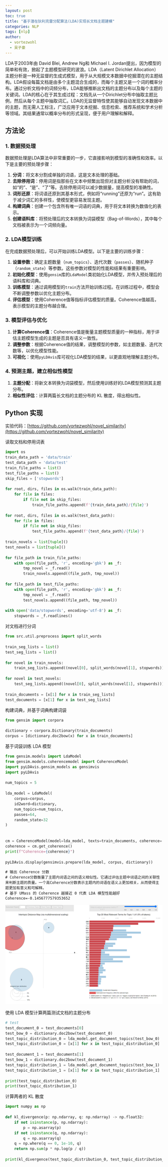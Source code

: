 ```yaml
---
layout: post
toc: true
title: "基于潜在狄利克雷分配算法(LDA)实现长文档主题建模"
categories: NLP
tags: [nlp]
author:
  - vortezwohl
  - 吴子豪
---
```

LDA于2003年由 David Blei, Andrew Ng和 Michael I. Jordan提出，因为模型的简单和有效，掀起了主题模型研究的波浪。LDA（Latent Dirichlet Allocation）主题分析是一种无监督的生成式模型，用于从大规模文本数据中挖掘潜在的主题结构。LDA假设每篇文档是由多个主题混合生成的，而每个主题又是一个词的概率分布。通过分析文档中的词频分布，LDA能够推断出文档的主题分布以及每个主题的关键词。LDA的核心在于其生成过程：文档先从一个Dirichlet分布中抽取主题比例，然后从每个主题中抽取词汇。LDA的无监督特性使其能够自动发现文本数据中的主题，而无需人工标注，广泛应用于文本挖掘、信息检索、推荐系统和学术分析等领域。其结果通常以概率分布的形式呈现，便于用户理解和解释。

## 方法论

### 1. 数据预处理
数据预处理是LDA算法中非常重要的一步，它直接影响到模型的准确性和效率。以下是主要的预处理步骤：
1. **分词**：将文本分割成单独的词语，这是文本处理的基础。
2. **去除停用词**：停用词是指那些在文本中频繁出现但对主题分析没有帮助的词，如“的”、“是”、“了”等。去除停用词可以减少数据量，提高模型的准确性。
3. **词形还原**：将词语还原到其基本形式，例如将“running”还原为“run”。这有助于减少词汇的多样性，使模型更容易发现主题。
4. **构建词典**：创建一个包含所有唯一词语的词典，用于将文本转换为数值化的表示。
5. **创建语料库**：将预处理后的文本转换为词袋模型（Bag-of-Words），其中每个文档被表示为一个词频向量。

### 2. LDA模型训练
在完成数据预处理后，可以开始训练LDA模型。以下是主要的训练步骤：
1. **设置参数**：确定主题数量（`num_topics`）、迭代次数（`passes`）、随机种子（`random_state`）等参数。这些参数对模型的性能和结果有重要影响。
2. **初始化模型**：使用`gensim`库的`LdaModel`类初始化LDA模型，并传入预处理后的语料库和词典。
3. **训练模型**：通过调用模型的`train`方法开始训练过程。在训练过程中，模型会不断调整参数以优化主题分布。
4. **评估模型**：使用Coherence值等指标评估模型的质量。Coherence值越高，表示模型的主题分布越合理。

### 3. 模型评估与优化
1. **计算Coherence值**：Coherence值是衡量主题模型质量的一种指标，用于评估主题模型生成的主题是否具有语义一致性。
2. **调整参数**：根据Coherence值的结果，调整模型的参数，如主题数量、迭代次数等，以优化模型性能。
3. **可视化**：使用`pyLDAvis`库可视化LDA模型的结果，以更直观地理解主题分布。

### 4. 预测主题，建立相似性模型
1. **主题分配**：将新文本转换为词袋模型，然后使用训练好的LDA模型预测其主题分布。
2. **相似性评估**：计算两篇长文档的主题分布的 KL 散度，得出相似性。

## Python 实现

实验代码：[https://github.com/vortezwohl/novel_similarity](https://github.com/vortezwohl/novel_similarity)

读取文档和停用词表

```python
import os
train_data_path = 'data/train'
test_data_path = 'data/test'
train_file_paths = list()
test_file_paths = list()
skip_files = ['stopwords']

for root, dirs, files in os.walk(train_data_path):
    for file in files:
        if file not in skip_files:
            train_file_paths.append(f'{train_data_path}/{file}')

for root, dirs, files in os.walk(test_data_path):
    for file in files:
        if file not in skip_files:
            test_file_paths.append(f'{test_data_path}/{file}')

train_novels = list[tuple]()
test_novels = list[tuple]()

for file_path in train_file_paths:
    with open(file_path, 'r', encoding='gbk') as _f:
        tmp_novel = _f.read()
        train_novels.append((file_path, tmp_novel))

for file_path in test_file_paths:
    with open(file_path, 'r', encoding='gbk') as _f:
        tmp_novel = _f.read()
        test_novels.append((file_path, tmp_novel))

with open('data/stopwords', encoding='utf-8') as _f:
    stopwords = _f.readlines()
```

对文档进行分词

```python
from src.util.preprocess import split_words

train_seg_lists = list()
test_seg_lists = list()

for novel in train_novels:
    train_seg_lists.append((novel[0], split_words(novel[1], stopwords)))

for novel in test_novels:
    test_seg_lists.append((novel[0], split_words(novel[1], stopwords)))

train_documents = [x[1] for x in train_seg_lists]
test_documents = [x[1] for x in test_seg_lists]
```

构建词典，并基于词典构建词袋

```python
from gensim import corpora

dictionary = corpora.Dictionary(train_documents)
corpus = [dictionary.doc2bow(x) for x in train_documents]
```

基于词袋训练 LDA 模型

```python
from gensim.models import LdaModel
from gensim.models.coherencemodel import CoherenceModel
import pyLDAvis.gensim_models as gensimvis
import pyLDAvis

num_topics = 5

lda_model = LdaModel(
    corpus=corpus,
    id2word=dictionary,
    num_topics=num_topics,
    passes=64,
    random_state=32
)


cm = CoherenceModel(model=lda_model, texts=train_documents, coherence='u_mass')
coherence = cm.get_coherence()
print(f"Coherence={coherence}")

pyLDAvis.display(gensimvis.prepare(lda_model, corpus, dictionary))
```

```
# 输出 Coherence 分数
# Coherence分数衡量了主题内词语之间的语义相似性。它通过评估主题中词语之间的关联性来判断主题的质量。一个高Coherence分数表示主题内的词语在语义上更加相关，从而使得主题更加有意义和可解释。
# 基于 UMass 的 Coherence 越接近 0 代表 LDA 模型性能越好
Coherence=-0.1456777579353652
```

![alt text](/images/基于潜在狄利克雷分配算法(LDA)实现长文档主题建模/img.jpg)

使用 LDA 模型计算两篇测试文档的主题分布

```python
# test
test_document_0 = test_documents[0]
test_bow_0 = dictionary.doc2bow(test_document_0)
test_topic_distribution_0 = lda_model.get_document_topics(test_bow_0)
test_topic_distribution_0 = [x[1] for x in test_topic_distribution_0]

test_document_1 = test_documents[1]
test_bow_1 = dictionary.doc2bow(test_document_1)
test_topic_distribution_1 = lda_model.get_document_topics(test_bow_1)
test_topic_distribution_1 = [x[1] for x in test_topic_distribution_1]

print(test_topic_distribution_0)
print(test_topic_distribution_1)
```

计算两者的 KL 散度

```python
import numpy as np

def kl_divergence(p: np.ndarray, q: np.ndarray) -> np.float32:
    if not isinstance(p, np.ndarray):
        p = np.asarray(p)
    if not isinstance(q, np.ndarray):
        q = np.asarray(q)
    q = np.where(q == 0, 1e-10, q)
    return np.sum(p * np.log(p / q))

print(kl_divergence(test_topic_distribution_0, test_topic_distribution_1))
```